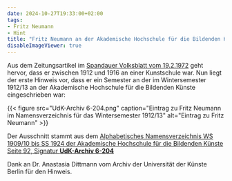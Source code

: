 ```yaml
---
date: 2024-10-27T19:33:00+02:00
tags:
- Fritz Neumann
- Hint
title: "Fritz Neumann an der Akademische Hochschule für die Bildenden Künste"
disableImageViewer: true
---
```


Aus dem Zeitungsartikel im [Spandauer Volksblatt vom 19.2.1972](/de/post/fritz-neumann-spandauer-volksblatt-19-2-1972/) geht hervor, dass er zwischen 1912 und 1916 an einer Kunstschule war. Nun liegt der erste Hinweis vor, dass er ein Semester an der im Wintersemester 1912/13 an der Akademische Hochschule für die Bildenden Künste eingeschrieben war:

{{< figure src="UdK-Archiv 6-204.png" caption="Eintrag zu Fritz Neumann im Namensverzeichnis für das Wintersemester 1912/13" alt="Eintrag zu Fritz Neumann" >}}

Der Ausschnitt stammt aus dem [Alphabetisches Namensverzeichnis WS 1909/10 bis SS 1924 der Akademische Hochschule für die Bildenden Künste Seite 92, Signatur **UdK-Archiv 6-204**](https://www.udk-berlin.de/fileadmin/2_dezentral/FR_Universitaetsarchiv/PDFs/006_Alphabet._Namensverzeichnisse/WS_1909_10_-_SS_1924_01.pdf#page=92)

Dank an Dr. Anastasia Dittmann vom Archiv der Universität der Künste Berlin für den Hinweis.

